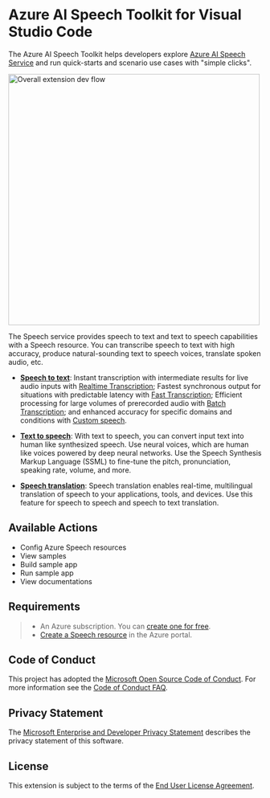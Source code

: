 # Azure AI Speech Toolkit for Visual Studio Code

The Azure AI Speech Toolkit helps developers explore [Azure AI Speech Service](https://azure.microsoft.com/products/ai-services/ai-speech/) and run quick-starts and scenario use cases with "simple clicks".

<img src="https://raw.githubusercontent.com/microsoft/AzureAISpeechToolKit/refs/heads/main/azure-ai-speech-toolkit/img/overall-azureaispeech-extension-dev-flow.gif" alt="Overall extension dev flow" width="500px">

The Speech service provides speech to text and text to speech capabilities with a Speech resource. You can transcribe speech to text with high accuracy, produce natural-sounding text to speech voices, translate spoken audio, etc.

- [**Speech to text**](https://learn.microsoft.com/azure/ai-services/speech-service/speech-to-text): Instant transcription with intermediate results for live audio inputs with [Realtime Transcription](https://learn.microsoft.com/azure/ai-services/speech-service/how-to-recognize-speech); Fastest synchronous output for situations with predictable latency with [Fast Transcription](https://learn.microsoft.com/azure/ai-services/speech-service/fast-transcription-create); Efficient processing for large volumes of prerecorded audio with [Batch Transcription](https://learn.microsoft.com/azure/ai-services/speech-service/batch-transcription); and enhanced accuracy for specific domains and conditions with [Custom speech](https://learn.microsoft.com/azure/ai-services/speech-service/custom-speech-overview).

- [**Text to speech**](https://learn.microsoft.com/azure/ai-services/speech-service/text-to-speech): With text to speech, you can convert input text into human like synthesized speech. Use neural voices, which are human like voices powered by deep neural networks. Use the Speech Synthesis Markup Language (SSML) to fine-tune the pitch, pronunciation, speaking rate, volume, and more.

- [**Speech translation**](https://learn.microsoft.com/azure/ai-services/speech-service/speech-translation): Speech translation enables real-time, multilingual translation of speech to your applications, tools, and devices. Use this feature for speech to speech and speech to text translation.


## Available Actions
- Config Azure Speech resources
- View samples
- Build sample app
- Run sample app
- View documentations


## Requirements

> - An Azure subscription. You can [create one for free](https://azure.microsoft.com/free/cognitive-services).
> - [Create a Speech resource](https://portal.azure.com/#create/Microsoft.CognitiveServicesSpeechServices) in the Azure portal.



## Code of Conduct
This project has adopted the [Microsoft Open Source Code of Conduct]. For more information see the [Code of Conduct FAQ].

## Privacy Statement
The [Microsoft Enterprise and Developer Privacy Statement] describes the privacy statement of this software.

## License
This extension is subject to the terms of the [End User License Agreement].

[Microsoft Enterprise and Developer Privacy Statement]:https://go.microsoft.com/fwlink/?LinkId=786907&lang=en7
[Microsoft Open Source Code of Conduct]:https://opensource.microsoft.com/codeofconduct/
[Code of Conduct FAQ]:https://opensource.microsoft.com/codeofconduct/faq/
[opencode@microsoft.com]:mailto:opencode@microsoft.com
[End User License Agreement]:https://www.visualstudio.com/license-terms/mlt552233/

